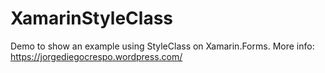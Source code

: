 # XamarinStyleClass
Demo to show an example using StyleClass on Xamarin.Forms.
More info: https://jorgediegocrespo.wordpress.com/
